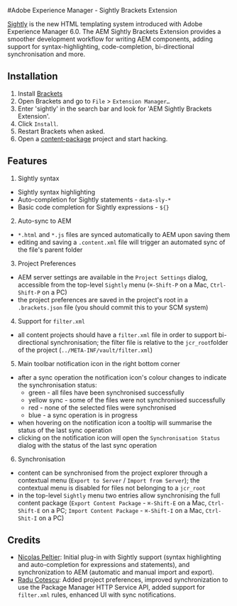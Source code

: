 #Adobe Experience Manager - Sightly Brackets Extension

[Sightly](Sightly|http://docs.adobe.com/content/docs/en/aem/6-0/develop/sightly.html "Sightly") is the new HTML templating system introduced
with Adobe Experience Manager 6.0. The AEM Sightly Brackets Extension provides a smoother development workflow for writing AEM components,
adding support for syntax-highlighting, code-completion, bi-directional synchronisation and
more.

## Installation
1. Install [Brackets](http://brackets.io)
2. Open Brackets and go to `File` > `Extension Manager…`
3. Enter 'sightly' in the search bar and look for 'AEM Sightly Brackets Extension'.
4. Click `Install`.
5. Restart Brackets when asked.
6. Open a [content-package](http://docs.adobe.com/docs/en/aem/6-0/administer/content/package-manager.html "How to Work With Packages")
  project and start hacking.

## Features
1. Sightly syntax
  * Sightly syntax highlighting
  * Auto-completion for Sightly statements - `data-sly-*`
  * Basic code completion for Sightly expressions - `${}`
2. Auto-sync to AEM
  * `*.html` and `*.js` files are synced automatically to AEM upon saving them
  * editing and saving a `.content.xml` file will trigger an automated sync of the file's parent folder
3. Project Preferences
  * AEM server settings are available in the `Project Settings` dialog, accessible from the top-level `Sightly` menu (`⌘-Shift-P` on a Mac,
  `Ctrl-Shift-P` on a PC)
  * the project preferences are saved in the project's root in a `.brackets.json` file (you should commit this to your SCM system)
4. Support for `filter.xml`
  * all content projects should have a `filter.xml` file in order to support bi-directional synchronisation; the filter file is relative to
  the `jcr_root`folder of the project (`../META-INF/vault/filter.xml`)
5. Main toolbar notification icon in the right bottom corner
  * after a sync operation the notification icon's colour changes to indicate the synchronisation status:
    * green - all files have been synchronised successfully
    * yellow sync - some of the files were not synchronised successfully
    * red - none of the selected files were synchronised
    * blue - a sync operation is in progress
  * when hovering on the notification icon a tooltip will summarise the status of the last sync operation
  * clicking on the notification icon will open the `Synchronisation Status` dialog with the status of the last sync operation
6. Synchronisation
  * content can be synchronised from the project explorer through a contextual menu (`Export to Server` / `Import from Server`); the
  contextual menu is disabled for files not belonging to a `jcr_root`
  * in the top-level `Sightly` menu two entries allow synchronising the full content package (`Export Content Package` - `⌘-Shift-E` on a
  Mac, `Ctrl-Shift-E` on a PC; `Import Content Package` - `⌘-Shift-I` on a Mac, `Ctrl-Shit-I` on a PC)

## Credits
* [Nicolas Peltier](https://github.com/nicolasATadobe): Initial plug-in with Sightly support (syntax highlighting and auto-completion for expressions and statements), and synchronization to AEM (automatic and manual import and export).
* [Radu Cotescu](https://github.com/raducotescu): Added project preferences, improved synchronization to use the Package Manager HTTP Service API, added support for `filter.xml` rules, enhanced UI with sync notifications.

